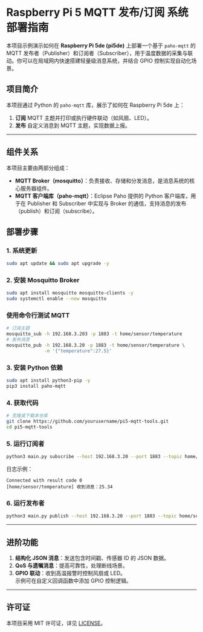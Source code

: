 # Raspberry Pi 5 MQTT 发布/订阅 系统部署指南

本项目示例演示如何在 **Raspberry Pi 5de (pi5de)** 上部署一个基于 `paho-mqtt` 的 MQTT 发布者（Publisher）和订阅者（Subscriber），用于温度数据的采集与联动。你可以在局域网内快速搭建轻量级消息系统，并结合 GPIO 控制实现自动化场景。

## 项目简介

本项目通过 Python 的 `paho-mqtt` 库，展示了如何在 Raspberry Pi 5de 上：

1. **订阅** MQTT 主题并打印或执行硬件联动（如风扇、LED）。
2. **发布** 自定义消息到 MQTT 主题，实现数据上报。

---

## 组件关系

本项目主要由两部分组成：

- **MQTT Broker（mosquitto）**：负责接收、存储和分发消息，是消息系统的核心服务器组件。
- **MQTT 客户端库（paho-mqtt）**：Eclipse Paho 提供的 Python 客户端库，用于在 Publisher 和 Subscriber 中实现与 Broker 的通信，支持消息的发布（publish）和订阅（subscribe）。

## 部署步骤

### 1. 系统更新

```bash
sudo apt update && sudo apt upgrade -y
```

### 2. 安装 Mosquitto Broker

```bash
sudo apt install mosquitto mosquitto-clients -y
sudo systemctl enable --now mosquitto
```

### 使用命令行测试 MQTT
```bash
# 订阅主题
mosquitto_sub -h 192.168.3.203 -p 1883 -t home/sensor/temperature
# 发布消息
mosquitto_pub -h 192.168.3.20 -p 1883 -t home/sensor/temperature \
              -m '{"temperature":27.5}'
```

### 3. 安装 Python 依赖

```bash
sudo apt install python3-pip -y
pip3 install paho-mqtt
```

### 4. 获取代码

```bash
# 克隆或下载本仓库
git clone https://github.com/yourusername/pi5-mqtt-tools.git
cd pi5-mqtt-tools
```

### 5. 运行订阅者

```bash
python3 main.py subscribe --host 192.168.3.20 --port 1883 --topic home/sensor/temperature
```

日志示例：

```
Connected with result code 0
[home/sensor/temperature] 收到消息：25.34
```

### 6. 运行发布者

```bash
python3 main.py publish --host 192.168.3.20 --port 1883 --topic home/sensor/temperature --message '{"temperature": 27.5}'
```

---

## 进阶功能

1. **结构化 JSON 消息**：发送包含时间戳、传感器 ID 的 JSON 数据。
2. **QoS 与遗嘱消息**：提高可靠性，处理断线场景。
3. **GPIO 联动**：收到高温报警时控制风扇或 LED。\
   示例可在自定义回调函数中添加 GPIO 控制逻辑。

---


## 许可证

本项目采用 MIT 许可证，详见 [LICENSE](LICENSE)。


